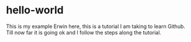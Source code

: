 # hello-world
This is my example
Erwin here, this is a tutorial I am taking to learn Github.
Till now far it is going ok and I follow the steps along the tutorial.
